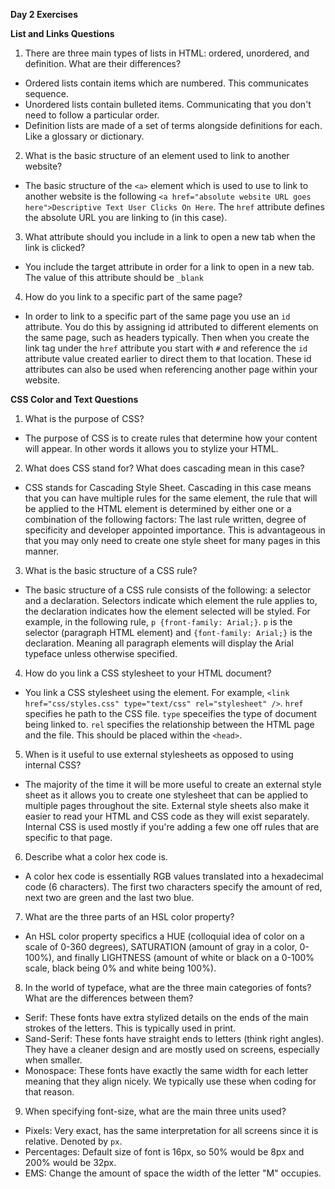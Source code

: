 **Day 2 Exercises**

**List and Links Questions**

1. There are three main types of lists in HTML: ordered, unordered, and definition. What are their differences?

- Ordered lists contain items which are numbered. This communicates sequence.
- Unordered lists contain bulleted items. Communicating that you don't need to follow a particular order.
- Definition lists are made of a set of terms alongside definitions for each. Like a glossary or dictionary.  

2. What is the basic structure of an element used to link to another website?

- The basic structure of the ``<a>`` element which is used to use to link to another website is the following ``<a href="absolute website URL goes here">Descriptive Text User Clicks On Here``</a>. The `href` attribute defines the absolute URL you are linking to (in this case).

3. What attribute should you include in a link to open a new tab when the link is clicked?

- You include the target attribute in order for a link to open in a new tab. The value of this attribute should be `_blank`

4. How do you link to a specific part of the same page?

- In order to link to a specific part of the same page you use an `id` attribute. You do this by assigning id attributed to different elements on the same page, such as headers typically. Then when you create the link tag under the `href` attribute you start with `#` and reference the `id` attribute value created earlier to direct them to that location. These id attributes can also be used when referencing another page within your website.

**CSS Color and Text Questions**

1. What is the purpose of CSS?

- The purpose of CSS is to create rules that determine how your content will appear. In other words it allows you to stylize your HTML.

2. What does CSS stand for? What does cascading mean in this case?

- CSS stands for Cascading Style Sheet. Cascading in this case means that you can have multiple rules for the same element, the rule that will be applied to the HTML element is determined by either one or a combination of the following factors: The last rule written, degree of specificity and developer appointed importance. This is advantageous in that you may only need to create one style sheet for many pages in this manner.

3. What is the basic structure of a CSS rule?

- The basic structure of a CSS rule consists of the following: a selector and a declaration. Selectors indicate which element the rule applies to, the declaration indicates how the element selected will be styled. For example, in the following rule, `p {front-family: Arial;}`. `p` is the selector (paragraph HTML element) and `{font-family: Arial;}` is the declaration. Meaning all paragraph elements will display the Arial typeface unless otherwise specified.

4. How do you link a CSS stylesheet to your HTML document?

- You link a CSS stylesheet using the <link> element. For example, `<link href="css/styles.css" type="text/css" rel="stylesheet" />`. `href` specifies he path to the CSS file. `type` speceifies the type of document being linked to. `rel` specifies the relationship between the HTML page and the file. This should be placed within the ``<head>``.

5. When is it useful to use external stylesheets as opposed to using internal CSS?

- The majority of the time it will be more useful to create an external style sheet as it allows you to create one stylesheet that can be applied to multiple pages throughout the site. External style sheets also make it easier to read your HTML and CSS code as they will exist separately. Internal CSS is used mostly if you're adding a few one off rules that are specific to that page.

6. Describe what a color hex code is.

- A color hex code is essentially RGB values translated into a hexadecimal code (6 characters). The first two characters specify the amount of red, next two are green and the last two blue.

7. What are the three parts of an HSL color property?

- An HSL color property specifics a HUE (colloquial idea of color on a scale of 0-360 degrees), SATURATION (amount of gray in a color, 0-100%), and finally LIGHTNESS (amount of white or black on a 0-100% scale, black being 0% and white being 100%).

8. In the world of typeface, what are the three main categories of fonts? What are the differences between them?

- Serif: These fonts have extra stylized details on the ends of the main strokes of the letters. This is typically used in print.
- Sand-Serif: These fonts have straight ends to letters (think right angles). They have a cleaner design and are mostly used on screens, especially when smaller.
- Monospace: These fonts have exactly the same width for each letter meaning that they align nicely. We typically use these when coding for that reason.

9. When specifying font-size, what are the main three units used?

- Pixels: Very exact, has the same interpretation for all screens since it is relative. Denoted by `px`.
- Percentages: Default size of font is 16px, so 50% would be 8px and 200% would be 32px.
- EMS: Change the amount of space the width of the letter "M" occupies.
